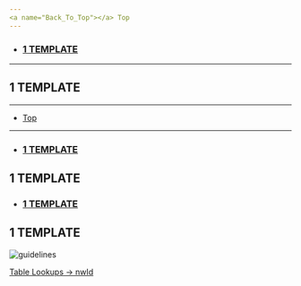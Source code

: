 ```yaml
---
<a name="Back_To_Top"></a> Top
---
```


- ### [1 TEMPLATE](#1_TEMPLATE)

---

## <a name="1_TEMPLATE"></a>1 TEMPLATE

---

- [Top](#Back_To_Top)

---

- ### [1 TEMPLATE](#1_TEMPLATE)

## <a name="1_TEMPLATE"></a>1 TEMPLATE

- ### [1 TEMPLATE](#1_TEMPLATE)

## <a name="1_TEMPLATE"></a>1 TEMPLATE

![guidelines](../../images/build-an-application/createtablelookups.png)

[Table Lookups -> nwId](https://github.com/WNortier/nextworld/blob/master/nextworld-platform-tutorials/01-build-an-application/00-build-an-application-overview.md#3_TABLE_LOOKUPS)
